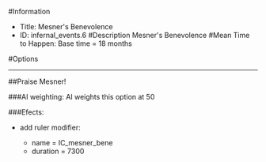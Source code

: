 #Information
 - Title: Mesner's Benevolence
 - ID: infernal_events.6
#Description
Mesner's Benevolence
#Mean Time to Happen:
Base time = 18 months

#Options

___
##Praise Mesner!

###AI weighting:
AI weights this option at 50


###Efects:<ul><li>add ruler modifier:</li><ul><li>name = IC_mesner_bene</li><li>duration = 7300</li></ul></ul>
